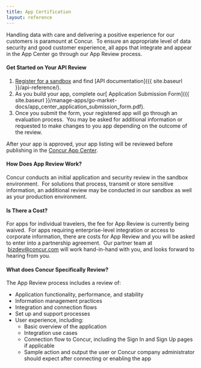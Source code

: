 ```yaml
---
title: App Certification
layout: reference
---
```


Handling data with care and delivering a positive experience for our customers is paramount at Concur.  To ensure an appropriate level of data security and good customer experience, all apps that integrate and appear in the App Center go through our App Review process.

#### **Get Started on Your API Review**

1. [Register for a sandbox](/manage-apps/register.html) and find [API documentation]({{ site.baseurl }}/api-reference/).
2. As you build your app, complete our[ Application Submission Form]({{ site.baseurl }}/manage-apps/go-market-docs/app_center_application_submission_form.pdf).
3. Once you submit the form, your registered app will go through an evaluation process.  You may be asked for additional information or requested to make changes to you app depending on the outcome of the review.

After your app is approved, your app listing will be reviewed before publishing in the [Concur App Center](https://www.concur.com/en-us/app-center). 

#### **How Does App Review Work?**

Concur conducts an initial application and security review in the sandbox environment.  For solutions that process, transmit or store sensitive information, an additional review may be conducted in our sandbox as well as your production environment. 

#### **Is There a Cost?**

For apps for individual travelers, the fee for App Review is currently being waived.  For apps requiring enterprise-level integration or access to corporate information, there are costs for App Review and you will be asked to enter into a partnership agreement.  Our partner team at  [bizdev@concur.com](mailto:bizdev@concur.com) will work hand-in-hand with you, and looks forward to hearing from you.

#### **What does Concur Specifically Review?**

The App Review process includes a review of:

- Application functionality, performance, and stability
- Information management practices
- Integration and connection flows
- Set up and support processes
- User experience, including:
    - Basic overview of the application
    - Integration use cases
    - Connection flow to Concur, including the Sign In and Sign Up pages if applicable
    - Sample action and output the user or Concur company administrator should expect after connecting or enabling the app

